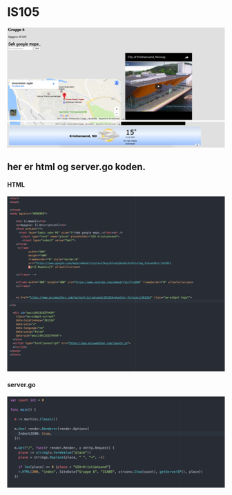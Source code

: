 # IS105

![](https://github.com/Daddyslittlegirls/IS105/blob/Andrea/ICA05/Bilder/Nettside%20del%201.png)
![](https://github.com/Daddyslittlegirls/IS105/blob/Andrea/ICA05/Bilder/Nettside%20del%202.png)


## her er html og server.go koden. 

#### HTML

![](https://github.com/Daddyslittlegirls/IS105/blob/master/ICA05/templates/kode.png)


#### server.go

![](https://github.com/Daddyslittlegirls/IS105/blob/master/ICA05/templates/kode2.png)
